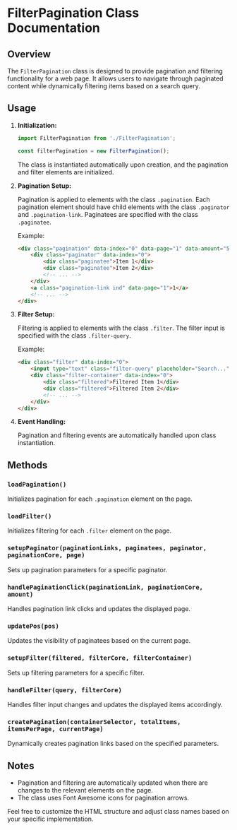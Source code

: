 # FilterPagination Class Documentation

## Overview

The `FilterPagination` class is designed to provide pagination and filtering functionality for a web page. It allows users to navigate through paginated content while dynamically filtering items based on a search query.

## Usage

1. **Initialization:**

    ```javascript
    import FilterPagination from './FilterPagination';

    const filterPagination = new FilterPagination();
    ```

   The class is instantiated automatically upon creation, and the pagination and filter elements are initialized.

2. **Pagination Setup:**

   Pagination is applied to elements with the class `.pagination`. Each pagination element should have child elements with the class `.paginator` and `.pagination-link`. Paginatees are specified with the class `.paginatee`.

   Example:

   ```html
   <div class="pagination" data-index="0" data-page="1" data-amount="5">
       <div class="paginator" data-index="0">
           <div class="paginatee">Item 1</div>
           <div class="paginatee">Item 2</div>
           <!-- ... -->
       </div>
       <a class="pagination-link ind" data-page="1">1</a>
       <!-- ... -->
   </div>
   ```

3. **Filter Setup:**

   Filtering is applied to elements with the class `.filter`. The filter input is specified with the class `.filter-query`.

   Example:

   ```html
   <div class="filter" data-index="0">
       <input type="text" class="filter-query" placeholder="Search...">
       <div class="filter-container" data-index="0">
           <div class="filtered">Filtered Item 1</div>
           <div class="filtered">Filtered Item 2</div>
           <!-- ... -->
       </div>
   </div>
   ```

4. **Event Handling:**

   Pagination and filtering events are automatically handled upon class instantiation.

## Methods

### `loadPagination()`

   Initializes pagination for each `.pagination` element on the page.

### `loadFilter()`

   Initializes filtering for each `.filter` element on the page.

### `setupPaginator(paginationLinks, paginatees, paginator, paginationCore, page)`

   Sets up pagination parameters for a specific paginator.

### `handlePaginationClick(paginationLink, paginationCore, amount)`

   Handles pagination link clicks and updates the displayed page.

### `updatePos(pos)`

   Updates the visibility of paginatees based on the current page.

### `setupFilter(filtered, filterCore, filterContainer)`

   Sets up filtering parameters for a specific filter.

### `handleFilter(query, filterCore)`

   Handles filter input changes and updates the displayed items accordingly.

### `createPagination(containerSelector, totalItems, itemsPerPage, currentPage)`

   Dynamically creates pagination links based on the specified parameters.

## Notes

- Pagination and filtering are automatically updated when there are changes to the relevant elements on the page.
- The class uses Font Awesome icons for pagination arrows.

Feel free to customize the HTML structure and adjust class names based on your specific implementation.